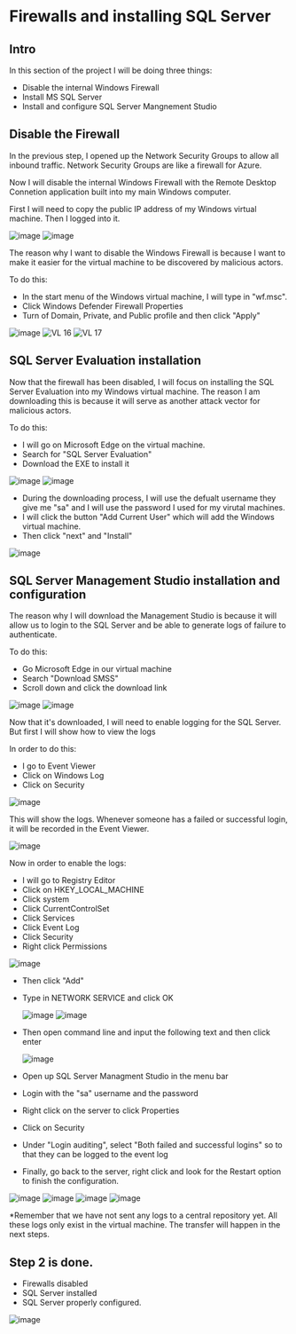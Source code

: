 # Firewalls and installing SQL Server

## Intro

In this section of the project I will be doing three things:

- Disable the internal Windows Firewall
- Install MS SQL Server
- Install and configure SQL Server Mangnement Studio

## Disable the Firewall

In the previous step, I opened up the Network Security Groups to allow all inbound traffic. Network Security Groups are like a firewall for Azure. 

Now I will disable the internal Windows Firewall with the Remote Desktop Connetion application built into my main Windows computer. 

First I will need to copy the public IP address of my Windows virtual machine. Then I logged into it. 

![image](https://github.com/Ashrafs-Tech/Installing-SQL/assets/166546026/f66cd6e6-b9ba-42ca-81a5-ee79e572851f)
![image](https://github.com/Ashrafs-Tech/Installing-SQL/assets/166546026/6ccabeaa-b3ed-4c04-9623-238d59e58fa4)

The reason why I want to disable the Windows Firewall is because I want to make it easier for the virtual machine to be discovered by malicious actors. 

To do this:
- In the start menu of the Windows virtual machine, I will type in "wf.msc".
- Click Windows Defender Firewall Properties
- Turn of Domain, Private, and Public profile and then click "Apply"


![image](https://github.com/Ashrafs-Tech/Installing-SQL/assets/166546026/822f04cc-07e8-4025-83e6-784e0afdc2e2)
![VL 16](https://github.com/Ashrafs-Tech/Installing-SQL/assets/166546026/d3f56c14-2b27-45b7-ab89-81db11a6e918)
![VL 17](https://github.com/Ashrafs-Tech/Installing-SQL/assets/166546026/3fc21975-4b7f-44f7-b236-1141ec7c3016)


## SQL Server Evaluation installation

Now that the firewall has been disabled, I will focus on installing the SQL Server Evaluation into my Windows virtual machine. The reason I am downloading this is because it will serve as another attack vector for malicious actors. 

To do this:
- I will go on Microsoft Edge on the virtual machine.
- Search for "SQL Server Evaluation"
- Download the EXE to install it

![image](https://github.com/Ashrafs-Tech/Installing-SQL/assets/166546026/a514e6ba-88cc-4889-abf5-96bd7563a5d0)
![image](https://github.com/Ashrafs-Tech/Installing-SQL/assets/166546026/fe338a26-e3fc-4ac3-b2c4-8d1f19be1fc3)

- During the downloading process, I will use the defualt username they give me "sa" and I will use the password I used for my virutal machines.
- I will click the button "Add Current User" which will add the Windows virtual machine.
- Then click "next" and "Install"

![image](https://github.com/Ashrafs-Tech/Installing-SQL/assets/166546026/7b1ab090-0a6f-443c-ad38-972682f1adfe)


## SQL Server Management Studio installation and configuration

The reason why I will download the Management Studio is because it will allow us to login to the SQL Server and be able to generate logs of failure to authenticate. 

To do this:
- Go Microsoft Edge in our virtual machine
- Search "Download SMSS"
- Scroll down and click the download link


![image](https://github.com/Ashrafs-Tech/Installing-SQL/assets/166546026/4e39db4a-010f-48e1-b215-b98d5c25b659)
![image](https://github.com/Ashrafs-Tech/Installing-SQL/assets/166546026/24df87a9-5f6f-47fc-bef2-4a6add6cf741)


Now that it's downloaded, I will need to enable logging for the SQL Server. But first I will show how to view the logs

In order to do this: 

- I go to Event Viewer
- Click on Windows Log
- Click on Security

![image](https://github.com/Ashrafs-Tech/Installing-SQL/assets/166546026/dd8c6bd0-233f-49f3-ad64-e9ab9b6748a1)

This will show the logs. Whenever someone has a failed or successful login, it will be recorded in the Event Viewer.  

![image](https://github.com/Ashrafs-Tech/Installing-SQL/assets/166546026/9a112076-6499-4a73-863c-22e4274052d3)

Now in order to enable the logs:

- I will go to Registry Editor
- Click on HKEY_LOCAL_MACHINE
- Click system
- Click CurrentControlSet
- Click Services
- Click Event Log
- Click Security
- Right click Permissions

![image](https://github.com/Ashrafs-Tech/Installing-SQL/assets/166546026/b6480d50-ee66-4aec-9dac-dc400d0d2cb5)

- Then click "Add"
- Type in NETWORK SERVICE and click OK

  ![image](https://github.com/Ashrafs-Tech/Installing-SQL/assets/166546026/5938942c-33c6-44cc-a1cc-5c892d4fcc45)
  ![image](https://github.com/Ashrafs-Tech/Installing-SQL/assets/166546026/21e0dac7-c24a-4a3c-b158-197456b3dec3)

- Then open command line and input the following text and then click enter
  
  ![image](https://github.com/Ashrafs-Tech/Installing-SQL/assets/166546026/e59b386d-99c2-46aa-a09c-642908530c07)

- Open up SQL Server Managment Studio in the menu bar
- Login with the "sa" username and the password
- Right click on the server to click Properties
- Click on Security
- Under "Login auditing", select "Both failed and successful logins" so to that they can be logged to the event log
- Finally, go back to the server, right click and look for the Restart option to finish the configuration.

![image](https://github.com/Ashrafs-Tech/Installing-SQL/assets/166546026/071b2252-3f12-40a9-8910-02ad54d46d00)
![image](https://github.com/Ashrafs-Tech/Installing-SQL/assets/166546026/eca562c4-9d1b-4951-8a85-956ce8d89f5a)
![image](https://github.com/Ashrafs-Tech/Installing-SQL/assets/166546026/18d785c1-45f0-462c-96c0-f2c8d24aba01)
![image](https://github.com/Ashrafs-Tech/Installing-SQL/assets/166546026/626bb39d-fe41-4ae8-9195-cff343d84722)

*Remember that we have not sent any logs to a central repository yet.  All these logs only exist in the virtual machine.  The transfer will happen in the next steps. 


## Step 2 is done. 
- Firewalls disabled
- SQL Server installed
- SQL Server properly configured.

![image](https://github.com/Ashrafs-Tech/Installing-SQL/assets/166546026/19ea8805-d930-4412-8ca4-e08662910692)











